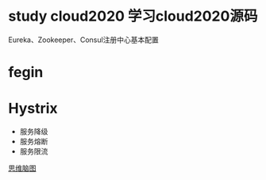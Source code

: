 #  study cloud2020  学习cloud2020源码
 
Eureka、Zookeeper、Consul注册中心基本配置
# fegin
# Hystrix
- 服务降级
- 服务熔断
- 服务限流

<a target="_blank" href="https://www.processon.com/view/link/5e6b6342e4b0e3993b62db71#map">思维脑图</a>
